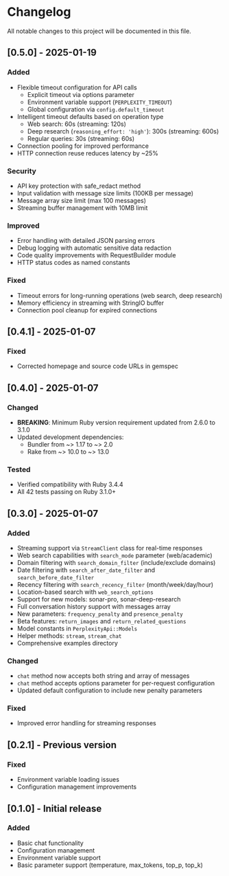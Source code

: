 # Changelog

All notable changes to this project will be documented in this file.

## [0.5.0] - 2025-01-19

### Added
- Flexible timeout configuration for API calls
  - Explicit timeout via options parameter
  - Environment variable support (`PERPLEXITY_TIMEOUT`)
  - Global configuration via `config.default_timeout`
- Intelligent timeout defaults based on operation type
  - Web search: 60s (streaming: 120s)
  - Deep research (`reasoning_effort: 'high'`): 300s (streaming: 600s)
  - Regular queries: 30s (streaming: 60s)
- Connection pooling for improved performance
- HTTP connection reuse reduces latency by ~25%

### Security
- API key protection with safe_redact method
- Input validation with message size limits (100KB per message)
- Message array size limit (max 100 messages)
- Streaming buffer management with 10MB limit

### Improved
- Error handling with detailed JSON parsing errors
- Debug logging with automatic sensitive data redaction
- Code quality improvements with RequestBuilder module
- HTTP status codes as named constants

### Fixed
- Timeout errors for long-running operations (web search, deep research)
- Memory efficiency in streaming with StringIO buffer
- Connection pool cleanup for expired connections

## [0.4.1] - 2025-01-07

### Fixed
- Corrected homepage and source code URLs in gemspec

## [0.4.0] - 2025-01-07

### Changed
- **BREAKING**: Minimum Ruby version requirement updated from 2.6.0 to 3.1.0
- Updated development dependencies:
  - Bundler from ~> 1.17 to ~> 2.0
  - Rake from ~> 10.0 to ~> 13.0

### Tested
- Verified compatibility with Ruby 3.4.4
- All 42 tests passing on Ruby 3.1.0+

## [0.3.0] - 2025-01-07

### Added
- Streaming support via `StreamClient` class for real-time responses
- Web search capabilities with `search_mode` parameter (web/academic)
- Domain filtering with `search_domain_filter` (include/exclude domains)
- Date filtering with `search_after_date_filter` and `search_before_date_filter`
- Recency filtering with `search_recency_filter` (month/week/day/hour)
- Location-based search with `web_search_options`
- Support for new models: sonar-pro, sonar-deep-research
- Full conversation history support with messages array
- New parameters: `frequency_penalty` and `presence_penalty`
- Beta features: `return_images` and `return_related_questions`
- Model constants in `PerplexityApi::Models`
- Helper methods: `stream`, `stream_chat`
- Comprehensive examples directory

### Changed
- `chat` method now accepts both string and array of messages
- `chat` method accepts options parameter for per-request configuration
- Updated default configuration to include new penalty parameters

### Fixed
- Improved error handling for streaming responses

## [0.2.1] - Previous version

### Fixed
- Environment variable loading issues
- Configuration management improvements

## [0.1.0] - Initial release

### Added
- Basic chat functionality
- Configuration management
- Environment variable support
- Basic parameter support (temperature, max_tokens, top_p, top_k)
